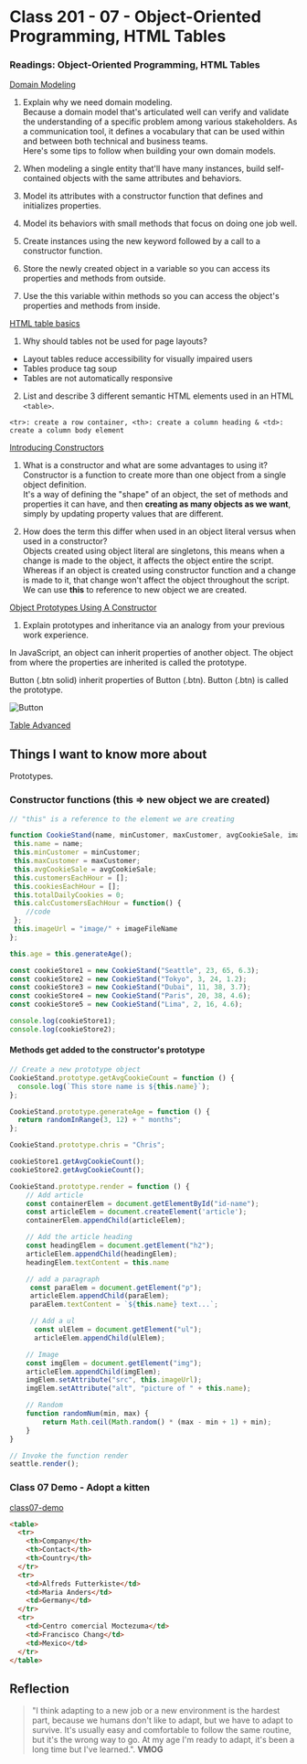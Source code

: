 # Class 201 - 07 - Object-Oriented Programming, HTML Tables

### Readings: Object-Oriented Programming, HTML Tables

[Domain Modeling](https://github.com/codefellows/domain_modeling#domain-modeling)

1. Explain why we need domain modeling.  
Because a domain model that's articulated well can verify and validate the understanding of a specific problem among various stakeholders. As a communication tool, it defines a vocabulary that can be used within and between both technical and business teams.  
Here's some tips to follow when building your own domain models.

1. When modeling a single entity that'll have many instances, build self-contained objects with the same attributes and behaviors.  
2. Model its attributes with a constructor function that defines and initializes properties.
3. Model its behaviors with small methods that focus on doing one job well.
4. Create instances using the new keyword followed by a call to a constructor function.
5. Store the newly created object in a variable so you can access its properties and methods from outside.
6. Use the this variable within methods so you can access the object's properties and methods from inside.

[HTML table basics](https://developer.mozilla.org/en-US/docs/Learn/HTML/Tables/Basics)

1. Why should tables not be used for page layouts?  

- Layout tables reduce accessibility for visually impaired users
- Tables produce tag soup
- Tables are not automatically responsive  

2. List and describe 3 different semantic HTML elements used in an HTML `<table>`.

`<tr>: create a row container, <th>: create a column heading & <td>: create a column body element`  

[Introducing Constructors](https://developer.mozilla.org/en-US/docs/Learn/JavaScript/Objects/Basics#introducing_constructors)

1. What is a constructor and what are some advantages to using it?
Constructor is a function to create more than one object from a single object definition.  
It's a way of defining the "shape" of an object, the set of methods and properties it can have, and then **creating as many objects as we want**, simply by updating property values that are different.  

2. How does the term this differ when used in an object literal versus when used in a constructor?  
Objects created using object literal are singletons, this means when a change is made to the object, it affects the object entire the script. Whereas if an object is created using constructor function and a change is made to it, that change won't affect the object throughout the script. We can use **this** to reference to new object we are created.

[Object Prototypes Using A Constructor](https://ui.dev/beginners-guide-to-javascript-prototype)  

1. Explain prototypes and inheritance via an analogy from your previous work experience.  

In JavaScript, an object can inherit properties of another object. The object from where the properties are inherited is called the prototype.

 Button (.btn solid) inherit properties of Button (.btn).
 Button (.btn) is called the prototype.

![Button](https://miro.medium.com/v2/resize:fit:720/format:webp/1*teCZJo7QMJvGL9_G5sVJaA.png)

[Table Advanced](https://developer.mozilla.org/en-US/docs/Learn/HTML/Tables/Advanced)

## Things I want to know more about

Prototypes.

### Constructor functions (this => new object we are created)

```js
// "this" is a reference to the element we are creating

function CookieStand(name, minCustomer, maxCustomer, avgCookieSale, imageFileName) {
 this.name = name;
 this.minCustomer = minCustomer;
 this.maxCustomer = maxCustomer;
 this.avgCookieSale = avgCookieSale;
 this.customersEachHour = [];
 this.cookiesEachHour = [];
 this.totalDailyCookies = 0;
 this.calcCustomersEachHour = function() {
    //code
 };
 this.imageUrl = "image/" + imageFileName
};

this.age = this.generateAge();
```

```js
const cookieStore1 = new CookieStand("Seattle", 23, 65, 6.3);
const cookieStore2 = new CookieStand("Tokyo", 3, 24, 1.2);
const cookieStore3 = new CookieStand("Dubai", 11, 38, 3.7);
const cookieStore4 = new CookieStand("Paris", 20, 38, 4.6);
const cookieStore5 = new CookieStand("Lima", 2, 16, 4.6);

console.log(cookieStore1);
console.log(cookieStore2);
```

#### Methods get added to the constructor's prototype

```js
// Create a new prototype object
CookieStand.prototype.getAvgCookieCount = function () {
  console.log(`This store name is ${this.name}`);
};

CookieStand.prototype.generateAge = function () {
  return randomInRange(3, 12) + " months";
};

CookieStand.prototype.chris = "Chris";

cookieStore1.getAvgCookieCount();
cookieStore2.getAvgCookieCount();

CookieStand.prototype.render = function () {
    // Add article
    const containerElem = document.getElementById("id-name");
    const articleElem = document.createElement('article');
    containerElem.appendChild(articleElem);

    // Add the article heading
    const headingElem = document.getElement("h2");
    articleElem.appendChild(headingElem);
    headingElem.textContent = this.name

    // add a paragraph
     const paraElem = document.getElement("p");
     articleElem.appendChild(paraElem);
     paraElem.textContent = `${this.name} text...`;

     // Add a ul
      const ulElem = document.getElement("ul");
      articleElem.appendChild(ulElem);

    // Image
    const imgElem = document.getElement("img");
    articleElem.appendChild(imgElem);
    imgElem.setAttribute("src", this.imageUrl);
    imgElem.setAttribute("alt", "picture of " + this.name);

    // Random
    function randomNum(min, max) {
        return Math.ceil(Math.random() * (max - min + 1) + min);
    }
}

// Invoke the function render
seattle.render();

```

### Class 07 Demo - Adopt a kitten

[class07-demo](https://github.com/CSEAMAN3/class07-demo)

```html
<table>
  <tr>
    <th>Company</th>
    <th>Contact</th>
    <th>Country</th>
  </tr>
  <tr>
    <td>Alfreds Futterkiste</td>
    <td>Maria Anders</td>
    <td>Germany</td>
  </tr>
  <tr>
    <td>Centro comercial Moctezuma</td>
    <td>Francisco Chang</td>
    <td>Mexico</td>
  </tr>
</table>
```

## Reflection

> "I think adapting to a new job or a new environment is the hardest part, because we humans don't like to adapt, but we have to adapt to survive. It's usually easy and comfortable to follow the same routine, but it's the wrong way to go.
At my age I'm ready to adapt, it's been a long time but I've learned.".
> **VMOG**
